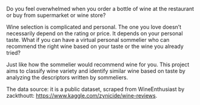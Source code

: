 Do you feel overwhelmed when you order a bottle of wine at the restaurant or buy from supermarket or wine store? 

Wine selection is complicated and personal. The one you love doesn’t necessarily depend on the rating or price. It depends on your personal taste. What if you can have a virtual personal sommelier who can recommend the right wine based on your taste or the wine you already tried?

Just like how the sommelier would recommend wine for you. This project aims to classify wine variety and identify similar wine based on taste by analyzing the descriptors written by sommeliers. 

The data source: it is a public dataset, scraped from WineEnthusiast by zackthoutt: https://www.kaggle.com/zynicide/wine-reviews. 
